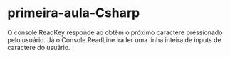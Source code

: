 # primeira-aula-Csharp

O console ReadKey responde ao obtêm o próximo caractere pressionado pelo usuário.
Já o Console.ReadLine ira ler uma linha inteira de inputs de caractere do usuário.
